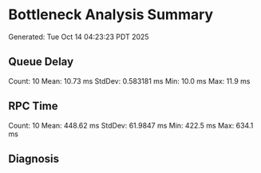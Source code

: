 # Bottleneck Analysis Summary
Generated: Tue Oct 14 04:23:23 PDT 2025

## Queue Delay
Count: 10
Mean: 10.73 ms
StdDev: 0.583181 ms
Min: 10.0 ms
Max: 11.9 ms

## RPC Time
Count: 10
Mean: 448.62 ms
StdDev: 61.9847 ms
Min: 422.5 ms
Max: 634.1 ms

## Diagnosis

